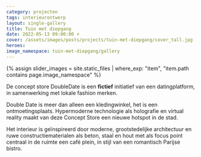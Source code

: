 ```yaml
---
category: projecten
tags: interieurontwerp
layout: single-gallery
title: Tuin met diepgang
date: 2022-05-13 09:00:00 +
cover: /assets/images/posts/projects/tuin-met-diepgang/cover_tall.jpg
heroes:
image_namespace: tuin-met-diepgang/gallery
---
```

{% assign slider_images = site.static_files | where_exp: "item", "item.path contains page.image_namespace" %}

De concept store DoubleDate is een __fictief__ initiatief van een datingplatform, in samenwerking met lokale fashion merken.

Double Date is meer dan alleen een kledingwinkel, het is een ontmoetingsplaats. Hypermoderne technologie als holografie en virtual reality maakt van deze Concept Store een nieuwe hotspot in de stad.

Het interieur is geïnspireerd door moderne, grootstedelijke architectuur en ruwe constructiematerialen als beton, staal en hout met als focus point centraal in de ruimte een café plein, in stijl van een romantisch Parijse bistro.

